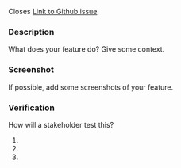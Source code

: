 Closes [Link to Github issue](#)

### Description

What does your feature do? Give some context.

### Screenshot

If possible, add some screenshots of your feature.

### Verification

How will a stakeholder test this?

1.
1.
1.
